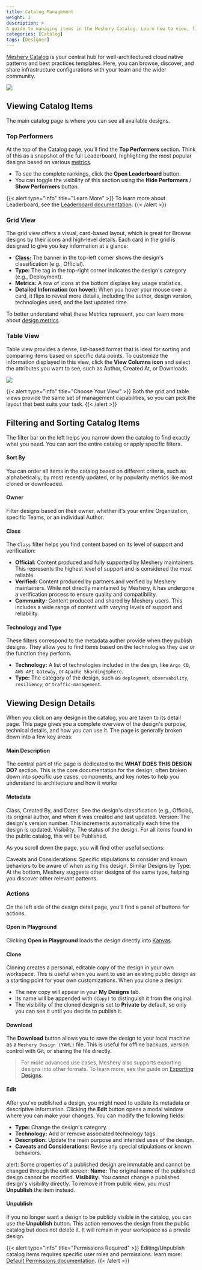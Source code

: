 ```yaml
---
title: Catalog Management
weight: 3
description: >
A guide to managing items in the Meshery Catalog. Learn how to view, filter, edit, unpublish, delete, download, and clone your designs.
categories: [Catalog]
tags: [Designer]
---
```


[Meshery Catalog](https://cloud.layer5.io/catalog) is your central hub for well-architectured cloud native patterns and best practices templates. Here, you can browse, discover, and share infrastructure configurations with your team and the wider community.

![](/images/catalog-view.gif)

## Viewing Catalog Items
The main catalog page is where you can see all available designs. 

### Top Performers
At the top of the Catalog page, you'll find the **Top Performers** section. Think of this as a snapshot of the full Leaderboard, highlighting the most popular designs based on various [metrics](https://docs.layer5.io/cloud/catalog/metrics/).
-   To see the complete rankings, click the **Open Leaderboard** button.
-   You can toggle the visibility of this section using the **Hide Performers** / **Show Performers** button.

{{< alert type="info" title="Learn More" >}}
To learn more about Leaderboard, see the [Leaderboard documentation](https://docs.layer5.io/cloud/catalog/leaderboard/).
{{< /alert >}}

### Grid View
The grid view offers a visual, card-based layout, which is great for Browse designs by their icons and high-level details. Each card in the grid is designed to give you key information at a glance:
  - [**Class:**](#class) The banner in the top-left corner shows the design's classification (e.g., Official).
  - **Type:** The tag in the top-right corner indicates the design's category (e.g., Deployment).
  - **Metrics:** A row of icons at the bottom displays key usage statistics.
  - **Detailed Information (on hover):** When you hover your mouse over a card, it flips to reveal more details, including the author, design version, technologies used, and the last updated time.

To better understand what these Metrics represent, you can learn more about [design metrics](https://docs.layer5.io/cloud/catalog/metrics/).

[](/images/card-view.png)


### Table View
Table view provides a dense, list-based format that is ideal for sorting and comparing items based on specific data points. To customize the information displayed in this view, click the **View Columns icon** and select the attributes you want to see, such as Author, Created At, or Downloads.

![](/images/design-view.gif)

{{< alert type="info" title="Choose Your View" >}}
Both the grid and table views provide the same set of management capabilities, so you can pick the layout that best suits your task.
{{< /alert >}}

## Filtering and Sorting Catalog Items

The filter bar on the left helps you narrow down the catalog to find exactly what you need. You can sort the entire catalog or apply specific filters.

#### Sort By
You can order all items in the catalog based on different criteria, such as alphabetically, by most recently updated, or by popularity metrics like most cloned or downloaded.

#### Owner
Filter designs based on their owner, whether it's your entire Organization, specific Teams, or an individual Author.

#### Class
The `Class` filter helps you find content based on its level of support and verification:
  - **Official:** Content produced and fully supported by Meshery maintainers. This represents the highest level of support and is considered the most reliable.
  - **Verified:** Content produced by partners and verified by Meshery maintainers. While not directly maintained by Meshery, it has undergone a verification process to ensure quality and compatibility.
  - **Community:** Content produced and shared by Meshery users. This includes a wide range of content with varying levels of support and reliability.

#### Technology and Type
These filters correspond to the metadata auther provide when they publish designs. They allow you to find items based on the technologies they use or the function they perform.
  - **Technology:** A list of technologies included in the design, like `Argo CD`, `AWS API Gateway`, or `Apache ShardingSphere`.
  - **Type:** The category of the design, such as `deployment`, `observability`, `resiliency`, or `traffic-management`.

## Viewing Design Details
When you click on any design in the catalog, you are taken to its detail page. This page gives you a complete overview of the design's purpose, technical details, and how you can use it. The page is generally broken down into a few key areas:

#### Main Description

The central part of the page is dedicated to the **WHAT DOES THIS DESIGN DO?** section. This is the core documentation for the design, often broken down into specific use cases, components, and key notes to help you understand its architecture and how it works

#### Metadata
Class, Created By, and Dates: See the design's classification (e.g., Official), its original author, and when it was created and last updated.
Version: The design's version number. This increments automatically each time the design is updated.
Visibility: The status of the design. For all items found in the public catalog, this will be Published.

As you scroll down the page, you will find other useful sections:

Caveats and Considerations: Specific stipulations to consider and known behaviors to be aware of when using this design.
Similar Designs by Type: At the bottom, Meshery suggests other designs of the same type, helping you discover other relevant patterns.

### Actions

On the left side of the design detail page, you'll find a panel of buttons for actions.

#### Open in Playground
Clicking **Open in Playground** loads the design directly into [Kanvas](https://kanvas.new/).

#### Clone
Cloning creates a personal, editable copy of the design in your own workspace. This is useful when you want to use an existing public design as a starting point for your own customizations.
When you clone a design:
-   The new copy will appear in your **My Designs** tab.
-   Its name will be appended with `(Copy)` to distinguish it from the original.
-   The visibility of the cloned design is set to **Private** by default, so only you can see it until you decide to publish it.

#### Download
The **Download** button allows you to save the design to your local machine as a `Meshery Design (YAML)` file. This is useful for offline backups, version control with Git, or sharing the file directly.
> For more advanced use cases, Meshery also supports exporting designs into other formats. To learn more, see the guide on [Exporting Designs](https://docs.layer5.io/kanvas/designer/export-designs/).

#### Edit
After you've published a design, you might need to update its metadata or descriptive information. Clicking the **Edit** button opens a modal window where you can make your changes.
You can modify the following fields:
-   **Type:** Change the design's category.
-   **Technology:** Add or remove associated technology tags.
-   **Description:** Update the main purpose and intended uses of the design.
-   **Caveats and Considerations:** Revise any special stipulations or known behaviors.

alert:
 Some properties of a published design are immutable and cannot be changed through the edit screen:
 **Name:** The original name of the published design cannot be modified.
**Visibility:** You cannot change a published design's visibility directly. To remove it from public view, you must **Unpublish** the item instead.

#### Unpublish
If you no longer want a design to be publicly visible in the catalog, you can use the **Unpublish** button. This action removes the design from the public catalog but does not delete it. It will remain in your workspace as a private design.

{{< alert type="info" title="Permissions Required" >}}
Editing/Unpublish catalog items requires specific user roles and permissions. learn more: [Default Permissions documentation](https://docs.layer5.io/cloud/reference/default-permissions/).
{{< /alert >}}
